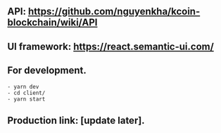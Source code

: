 ## API: https://github.com/nguyenkha/kcoin-blockchain/wiki/API

## UI framework: https://react.semantic-ui.com/

## For development.

```
- yarn dev
- cd client/
- yarn start
```

## Production link: [update later].

